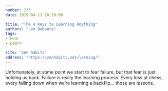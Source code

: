 ```yaml
---
number: 233
date: 2019-04-11 10:20:00

title: "The 4 Keys to Learning Anything"
authors: "Leo Babauta"
tags:
- Fear
- Learn

site: "zen habits"
address: "https://zenhabits.net/larning/"
---
```


Unfortunately, at some point we start to fear failure, but that fear is just holding us back. Failure is really the learning process. Every loss at chess, every falling down when we’re learning a backflip… those are lessons.
